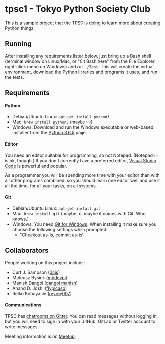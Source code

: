 tpsc1 - Tokyo Python Society Club
=================================

This is a sample project that the TPSC is doing to learn
more about creating Python things.


Running
-------

After installing any requirements listed below, just bring up a Bash
shell (terminal window on Linux/Mac, or "Git Bash here" from the
File Explorer right-click menu on Windows) and run `./Test`. This will
create the virtual environment, download the Python libraries and
programs it uses, and run the tests.


Requirements
------------

#### Python

* Debian/Ubuntu Linux: `apt-get install python3`
* Mac: `brew install python3` (maybe :-))
* Windows: Download and run the Windows executable or web-based
  installer from the [Python 3.6.5][pydl365] page.

#### Editor

You need an editor suitable for programming, so not Notepad.
(Notepad++ is ok, though.) If you don't currently have a preferred
editor, [Visual Studio Code][vscode] is powerful and popular.

As a programmer you will be spending more time with your editor than
with all other programs combined, so you should learn one editor well
and use it all the time, for all your tasks, on all systems.

#### Git

* Debian/Ubuntu Linux: `apt-get install git`
* Mac: `brew install git` (maybe, or maybe it comes with Git. Who knows.)
* Windows: You need [Git for Windows][gfw]. When installing it make
  sure you choose the following settings when prompted:
  - "Checkout as-is, commit as-is"

[gfw]: https://gitforwindows.org/
[git]: https://git-scm.com/
[pydl365]: https://www.python.org/downloads/windows/
[vscode]: https://code.visualstudio.com/


Collaborators
-------------

People working on this project include:

* Curt J. Sampson ([0cjs](https://github.com/0cjs))
* Mateusz Bysiek ([mbdevpl](https://github.com/mbdevpl))
* Manish Dangol ([dangol manish](https://github.com/dangolmanish))
* Anand D. Joshi ([flypicaso](https://github.com/flypicaso))
* Reiko Kobayashi ([reyrey007](https://github.com/reyrey007))

#### Communications

TPSC has [chatrooms on Gitter][gitter]. You can read messages without
logging in, but you will need to sign in with your GitHub, GitLab or
Twitter account to write messages.

Meeting information is on [Meetup].

[gitter]: https://gitter.im/TokyoPython
[meetup]: https://www.meetup.com/TokyoPythonSocietyClub/
